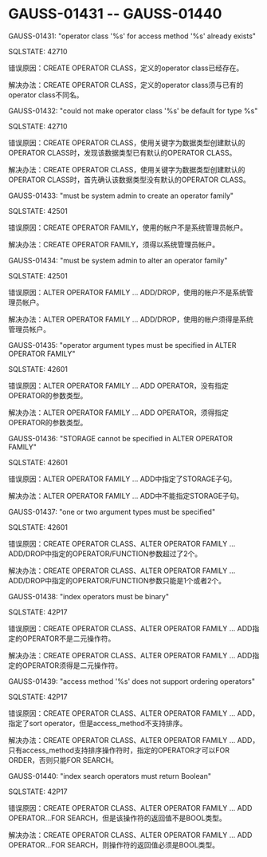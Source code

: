 # GAUSS-01431 -- GAUSS-01440

GAUSS-01431: "operator class '%s' for access method '%s' already exists"

SQLSTATE: 42710

错误原因：CREATE OPERATOR CLASS，定义的operator class已经存在。

解决办法：CREATE OPERATOR CLASS，定义的operator class须与已有的operator class不同名。

GAUSS-01432: "could not make operator class '%s' be default for type %s"

SQLSTATE: 42710

错误原因：CREATE OPERATOR CLASS，使用关键字为数据类型创建默认的OPERATOR CLASS时，发现该数据类型已有默认的OPERATOR CLASS。

解决办法：CREATE OPERATOR CLASS，使用关键字为数据类型创建默认的OPERATOR CLASS时，首先确认该数据类型没有默认的OPERATOR CLASS。

GAUSS-01433: "must be system admin to create an operator family"

SQLSTATE: 42501

错误原因：CREATE OPERATOR FAMILY，使用的帐户不是系统管理员帐户。

解决办法：CREATE OPERATOR FAMILY，须得以系统管理员帐户。

GAUSS-01434: "must be system admin to alter an operator family"

SQLSTATE: 42501

错误原因：ALTER OPERATOR FAMILY ... ADD/DROP，使用的帐户不是系统管理员帐户。

解决办法：ALTER OPERATOR FAMILY ... ADD/DROP，使用的帐户须得是系统管理员帐户。

GAUSS-01435: "operator argument types must be specified in ALTER OPERATOR FAMILY"

SQLSTATE: 42601

错误原因：ALTER OPERATOR FAMILY ... ADD OPERATOR，没有指定OPERATOR的参数类型。

解决办法：ALTER OPERATOR FAMILY ... ADD OPERATOR，须得指定OPERATOR的参数类型。

GAUSS-01436: "STORAGE cannot be specified in ALTER OPERATOR FAMILY"

SQLSTATE: 42601

错误原因：ALTER OPERATOR FAMILY ... ADD中指定了STORAGE子句。

解决办法：ALTER OPERATOR FAMILY ... ADD中不能指定STORAGE子句。

GAUSS-01437: "one or two argument types must be specified"

SQLSTATE: 42601

错误原因：CREATE OPERATOR CLASS、ALTER OPERATOR FAMILY ... ADD/DROP中指定的OPERATOR/FUNCTION参数超过了2个。

解决办法：CREATE OPERATOR CLASS、ALTER OPERATOR FAMILY ... ADD/DROP中指定的OPERATOR/FUNCTION参数只能是1个或者2个。

GAUSS-01438: "index operators must be binary"

SQLSTATE: 42P17

错误原因：CREATE OPERATOR CLASS、ALTER OPERATOR FAMILY ... ADD指定的OPERATOR不是二元操作符。

解决办法：CREATE OPERATOR CLASS、ALTER OPERATOR FAMILY ... ADD指定的OPERATOR须得是二元操作符。

GAUSS-01439: "access method '%s' does not support ordering operators"

SQLSTATE: 42P17

错误原因：CREATE OPERATOR CLASS、ALTER OPERATOR FAMILY ... ADD，指定了sort operator，但是access\_method不支持排序。

解决办法：CREATE OPERATOR CLASS、ALTER OPERATOR FAMILY ... ADD，只有access\_method支持排序操作符时，指定的OPERATOR才可以FOR ORDER，否则只能FOR SEARCH。

GAUSS-01440: "index search operators must return Boolean"

SQLSTATE: 42P17

错误原因：CREATE OPERATOR CLASS、ALTER OPERATOR FAMILY ... ADD OPERATOR…FOR SEARCH，但是该操作符的返回值不是BOOL类型。

解决办法：CREATE OPERATOR CLASS、ALTER OPERATOR FAMILY ... ADD OPERATOR…FOR SEARCH，则操作符的返回值必须是BOOL类型。


